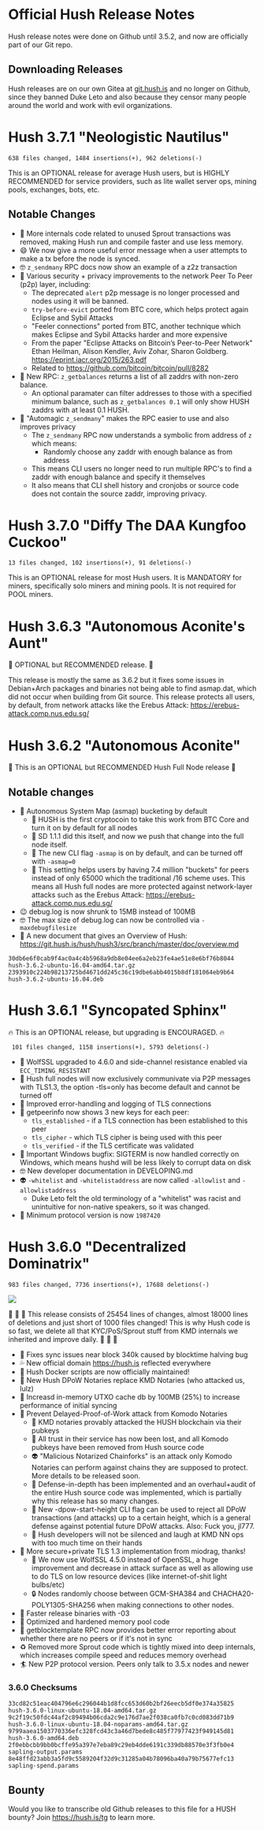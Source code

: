 # Official Hush Release Notes

Hush release notes were done on Github until 3.5.2,
and now are officially part of our Git repo.

## Downloading Releases

Hush releases are on our own Gitea at <a href="https://git.hush.is/">git.hush.is</a>
and no longer on Github, since they banned Duke Leto and
also because they censor many people around the world and work with
evil organizations.

# Hush 3.7.1 "Neologistic Nautilus"

```
638 files changed, 1484 insertions(+), 962 deletions(-)
```

This is an OPTIONAL release for average Hush users, but is HIGHLY RECOMMENDED for service providers, such as lite wallet server ops, mining pools, exchanges, bots, etc.

## Notable Changes

  * :tada: More internals code related to unused Sprout transactions was removed, making Hush run and compile faster and use less memory.
  * :smile: We now give a more useful error message when a user attempts to make a tx before the node is synced.
  * :nerd_face: `z_sendmany` RPC docs now show an example of a z2z transaction
  * :closed_lock_with_key: Various security + privacy improvements to the network Peer To Peer (p2p) layer, including:
    * The deprecated `alert` p2p message is no longer processed and nodes using it will be banned.
    * `try-before-evict` ported from BTC core, which helps protect again Eclipse and Sybil Attacks
    * "Feeler connections" ported from BTC, another technique which makes Eclipse and Sybil Attacks harder and more expensive
    * From the paper "Eclipse Attacks on Bitcoin’s Peer-to-Peer Network" Ethan Heilman, Alison Kendler, Aviv Zohar, Sharon Goldberg. https://eprint.iacr.org/2015/263.pdf
    * Related to https://github.com/bitcoin/bitcoin/pull/8282
  * :unicorn: New RPC: `z_getbalances` returns a list of all zaddrs with non-zero balance.
      * An optional paramater can filter addresses to those with a specified minimum balance, such as
          `z_getbalances 0.1` will only show HUSH zaddrs with at least 0.1 HUSH.
  * :rainbow: "Automagic `z_sendmany`" makes the RPC easier to use and also improves privacy
      * The `z_sendmany` RPC now understands a symbolic from address of `z` which means:
          * Randomly choose any zaddr with enough balance as from address
      * This means CLI users no longer need to run multiple RPC's to find a zaddr with enough balance and specify it themselves
      * It also means that CLI shell history and cronjobs or source code does not contain the source zaddr, improving privacy.


# Hush 3.7.0 "Diffy The DAA Kungfoo Cuckoo"

```
13 files changed, 102 insertions(+), 91 deletions(-)
```

This is an OPTIONAL release for most Hush users. It is MANDATORY for miners, specifically solo miners and mining pools. It is not required for POOL miners.

# Hush 3.6.3 "Autonomous Aconite's Aunt"

:rainbow: OPTIONAL but RECOMMENDED release. :rainbow:

This release is mostly the same as 3.6.2 but it fixes some issues in Debian+Arch packages and binaries not being able to find asmap.dat, which did not occur when building from Git source. This release protects all users, by default, from network attacks like the Erebus Attack: https://erebus-attack.comp.nus.edu.sg/

# Hush 3.6.2 "Autonomous Aconite"

:eyes: This is an OPTIONAL but RECOMMENDED Hush Full Node release :eyes:


##  Notable changes

  * :robot: Autonomous System Map (asmap) bucketing by default
    * :tada: HUSH is the first cryptocoin to take this work from BTC Core and turn it on by default for all nodes
    *  :100: SD 1.1.1 did this itself, and now we push that change into the full node itself.
    * :metal: The new CLI flag `-asmap` is on by default, and can be turned off with `-asmap=0`
    * :peach: This setting helps users by having 7.4 million "buckets" for peers instead of only 65000 which the traditional /16 scheme uses. This means all Hush full nodes are more protected against network-layer attacks such as the Erebus Attack: https://erebus-attack.comp.nus.edu.sg/
  * :wink: debug.log is now shrunk to 15MB instead of 100MB
  * :nerd_face: The max size of debug.log can now be controlled via `-maxdebugfilesize`
  * :rainbow: A new document that gives an Overview of Hush:  https://git.hush.is/hush/hush3/src/branch/master/doc/overview.md

```
30db6e6f0cab9f4ac0a4c4b5968a9db8e04ee6a2eb23fe4ae51e8e6bf76b8044  hush-3.6.2-ubuntu-16.04-amd64.tar.gz
2393910c224b98213725bd4671dd245c36c19dbe6abb4015b8df181064eb9b64  hush-3.6.2-ubuntu-16.04.deb
```

# Hush 3.6.1 "Syncopated Sphinx"

:fire: This is an OPTIONAL release, but upgrading is ENCOURAGED. :fire:

```
 101 files changed, 1158 insertions(+), 5793 deletions(-)
```

  * :tada: WolfSSL upgraded to 4.6.0 and side-channel resistance enabled via `ECC_TIMING_RESISTANT`
  * :rainbow: Hush full nodes will now exclusively communivate via P2P messages with TLS1.3,
    the option -tls=only has become default and cannot be turned off
  * :100: Improved error-handling and logging of TLS connections
  * :peach: getpeerinfo now shows 3 new keys for each peer:
    * `tls_established` - if a TLS connection has been established to this peer
    * `tls_cipher`      - which TLS cipher is being used with this peer
    * `tls_verified`    - if the TLS certificate was validated
  * :kiss: Important Windows bugfix: SIGTERM is now handled correctly on Windows, which means
    hushd will be less likely to corrupt data on disk
  * :nerd_face: New developer documentation in DEVELOPING.md
  * :alien: `-whitelist` and `-whitelistaddress` are now called `-allowlist` and `-allowlistaddress`
    * Duke Leto felt the old terminology of a "whitelist" was racist and unintuitive for
      non-native speakers, so it was changed.
  * :closed_lock_with_key: Minimum protocol version is now `1987420`

# Hush 3.6.0 "Decentralized Dominatrix"

```
983 files changed, 7736 insertions(+), 17688 deletions(-)
```

<img src="https://git.hush.is/hush/hush3/raw/branch/master/doc/relnotes/img/hush-3.6.0.png">

:metal: :metal: :metal:
This release consists of 25454 lines of changes, almost 18000 lines of deletions
and just short of 1000 files changed! This is why Hush code is so fast, we delete
all that KYC/PoS/Sprout stuff from KMD internals we inherited and improve daily.
:metal: :metal: :metal:

  * :100: Fixes sync issues near block 340k caused by blocktime halving bug
  * :sweat_drops: New official domain https://hush.is reflected everywhere
  * :tada: Hush Docker scripts are now officially maintained!
  * :eggplant: New Hush DPoW Notaries replace KMD Notaries (who attacked us, lulz)
  * :rocket: Increasd in-memory UTXO cache db by 100MB (25%) to increase performance of initial syncing
  * :dragon: Prevent Delayed-Proof-of-Work attack from Komodo Notaries
    * :shit: KMD notaries provably attacked the HUSH blockchain via their pubkeys
    * :speak_no_evil: All trust in their service has now been lost, and all Komodo pubkeys
      have been removed from Hush source code
    * :alien: "Malicious Notarized Chainforks" is an attack only Komodo Notaries
      can perform against chains they are supposed to protect. More details
      to be released soon.
    * :rainbow: Defense-in-depth has been implemented and an overhaul+audit of the entire
      Hush source code was implemented, which is partially why this release
      has so many changes.
    * :angel: New -dpow-start-height CLI flag can be used to reject all DPoW transactions
      (and attacks) up to a certain height, which is a general defense against
      potential future DPoW attacks. Also: Fuck you, jl777.
    * :kiss: Hush developers will not be silenced and laugh at KMD NN ops with too much
      time on their hands
  * :closed_lock_with_key: More secure+private TLS 1.3 implementation from miodrag, thanks!
    * :loudspeaker: We now use WolfSSL 4.5.0 instead of OpenSSL, a huge improvement and
      decrease in attack surface as well as allowing use to do TLS
      on low resource devices (like internet-of-shit light bulbs/etc)
    * :lock: Nodes randomly choose between GCM-SHA384 and CHACHA20-POLY1305-SHA256 when
      making connections to other nodes.
  * :rabbit2: Faster release binaries with -03
  * :fork_and_knife: Optimized and hardened memory pool code
  * :hammer: getblocktemplate RPC now provides better error reporting about
    whether there are no peers or if it's not in sync
  * :recycle: Removed more Sprout code which is tightly mixed into deep internals,
    which increases compile speed and reduces memory overhead
  * :surfer: New P2P protocol version. Peers only talk to 3.5.x nodes and newer


### 3.6.0 Checksums

```
33cd82c51eac404796e6c296044b1d8fcc653d60b2bf26eecb5df0e374a35825  hush-3.6.0-linux-ubuntu-18.04-amd64.tar.gz
9c2f19c50fdc44af2c89494b06cda2c9e176d7ae2f038ca0fb7c0cd083dd71b9  hush-3.6.0-linux-ubuntu-18.04-noparams-amd64.tar.gz
9799aaea1503770336efc328fcd43c3a46d7bede8c485f77977423f949145d81  hush-3.6.0-amd64.deb
2f0ebbcbb9bb0bcffe95a397e7eba89c29eb4dde6191c339db88570e3f3fb0e4  sapling-output.params
8e48ffd23abb3a5fd9c5589204f32d9c31285a04b78096ba40a79b75677efc13  sapling-spend.params

```


## Bounty

Would you like to transcribe old Github releases to this file for a HUSH
bounty? Join https://hush.is/tg to learn more.
